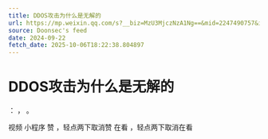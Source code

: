```yaml
---
title: DDOS攻击为什么是无解的
url: https://mp.weixin.qq.com/s?__biz=MzU3MjczNzA1Ng==&mid=2247490757&idx=1&sn=e8029c04280507ab5eb54016e7b0abae
source: Doonsec's feed
date: 2024-09-22
fetch_date: 2025-10-06T18:22:38.804897
---
```


# DDOS攻击为什么是无解的

：
，
。

视频
小程序
赞
，轻点两下取消赞
在看
，轻点两下取消在看